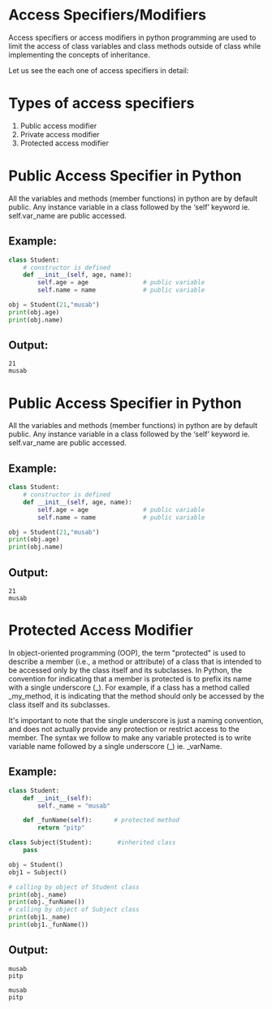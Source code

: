 # Access Specifiers/Modifiers
Access specifiers or access modifiers in python programming are used to limit the access of class variables and class methods outside of class while implementing the concepts of inheritance.

Let us see the each one of access specifiers in detail:
# Types of access specifiers 
1.  Public access modifier
2. Private access modifier
3. Protected access modifier
   
# Public Access Specifier in Python
All the variables and methods (member functions) in python are by default public. Any instance variable in a class followed by the ‘self’ keyword ie. self.var_name are public accessed.
## Example:
```python
class Student:
    # constructor is defined
    def __init__(self, age, name):
        self.age = age               # public variable
        self.name = name             # public variable

obj = Student(21,"musab")
print(obj.age)
print(obj.name)
```
## Output:
```
21
musab
```

# Public Access Specifier in Python
All the variables and methods (member functions) in python are by default public. Any instance variable in a class followed by the ‘self’ keyword ie. self.var_name are public accessed.
## Example:
```python
class Student:
    # constructor is defined
    def __init__(self, age, name):
        self.age = age               # public variable
        self.name = name             # public variable

obj = Student(21,"musab")
print(obj.age)
print(obj.name)
```
## Output:
```
21
musab
```


# Protected Access Modifier  
In object-oriented programming (OOP), the term "protected" is used to describe a member (i.e., a method or attribute) of a class that is intended to be accessed only by the class itself and its subclasses. In Python, the convention for indicating that a member is protected is to prefix its name with a single underscore (_). For example, if a class has a method called _my_method, it is indicating that the method should only be accessed by the class itself and its subclasses.

It's important to note that the single underscore is just a naming convention, and does not actually provide any protection or restrict access to the member.
The syntax we follow to make any variable protected is to write variable name followed by a single underscore (_) ie. _varName.
## Example:
```python
class Student:
    def __init__(self):
        self._name = "musab"

    def _funName(self):      # protected method
        return "pitp"

class Subject(Student):       #inherited class
    pass

obj = Student()
obj1 = Subject()

# calling by object of Student class
print(obj._name)      
print(obj._funName())     
# calling by object of Subject class
print(obj1._name)    
print(obj1._funName()) 
```
## Output:
```
musab
pitp

musab
pitp
```
